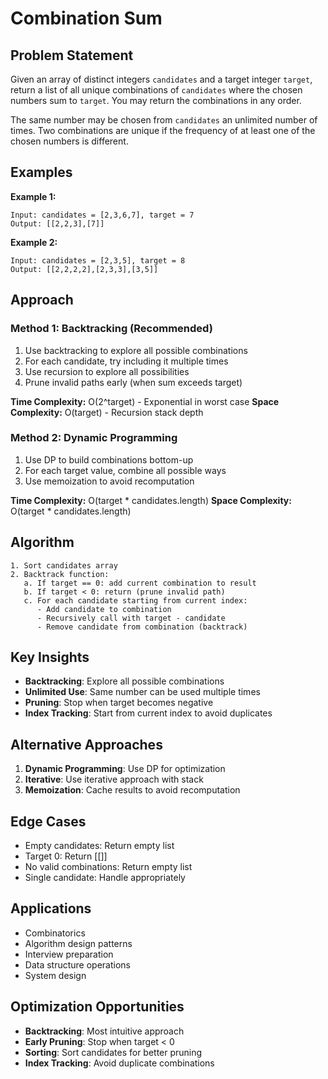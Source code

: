 # Combination Sum

## Problem Statement

Given an array of distinct integers `candidates` and a target integer `target`, return a list of all unique combinations of `candidates` where the chosen numbers sum to `target`. You may return the combinations in any order.

The same number may be chosen from `candidates` an unlimited number of times. Two combinations are unique if the frequency of at least one of the chosen numbers is different.

## Examples

**Example 1:**
```
Input: candidates = [2,3,6,7], target = 7
Output: [[2,2,3],[7]]
```

**Example 2:**
```
Input: candidates = [2,3,5], target = 8
Output: [[2,2,2,2],[2,3,3],[3,5]]
```

## Approach

### Method 1: Backtracking (Recommended)
1. Use backtracking to explore all possible combinations
2. For each candidate, try including it multiple times
3. Use recursion to explore all possibilities
4. Prune invalid paths early (when sum exceeds target)

**Time Complexity:** O(2^target) - Exponential in worst case
**Space Complexity:** O(target) - Recursion stack depth

### Method 2: Dynamic Programming
1. Use DP to build combinations bottom-up
2. For each target value, combine all possible ways
3. Use memoization to avoid recomputation

**Time Complexity:** O(target * candidates.length)
**Space Complexity:** O(target * candidates.length)

## Algorithm

```
1. Sort candidates array
2. Backtrack function:
   a. If target == 0: add current combination to result
   b. If target < 0: return (prune invalid path)
   c. For each candidate starting from current index:
      - Add candidate to combination
      - Recursively call with target - candidate
      - Remove candidate from combination (backtrack)
```

## Key Insights

- **Backtracking**: Explore all possible combinations
- **Unlimited Use**: Same number can be used multiple times
- **Pruning**: Stop when target becomes negative
- **Index Tracking**: Start from current index to avoid duplicates

## Alternative Approaches

1. **Dynamic Programming**: Use DP for optimization
2. **Iterative**: Use iterative approach with stack
3. **Memoization**: Cache results to avoid recomputation

## Edge Cases

- Empty candidates: Return empty list
- Target 0: Return [[]]
- No valid combinations: Return empty list
- Single candidate: Handle appropriately

## Applications

- Combinatorics
- Algorithm design patterns
- Interview preparation
- Data structure operations
- System design

## Optimization Opportunities

- **Backtracking**: Most intuitive approach
- **Early Pruning**: Stop when target < 0
- **Sorting**: Sort candidates for better pruning
- **Index Tracking**: Avoid duplicate combinations
